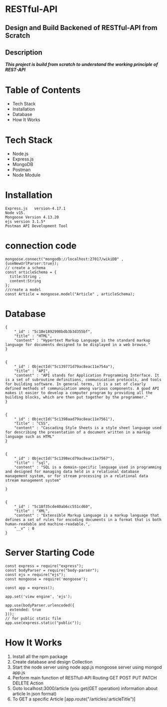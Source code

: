 # RESTful-API
## Design and Build Backened of RESTful-API from Scratch 
## Description
***This project is build from scratch to understand 
the working principle of REST-API***

# Table of Contents
- Tech Stack
- Installation
- Database
- How It Works
 
 # Tech Stack
- Node.js
- Express.js
- MongoDB
- Postman
- Node Module

# Installation
```
Express.js   version-4.17.1
Node v15.
Mongoose Version 4.13.20
ejs version 3.1.5*
Postman API Development Tool
```
# connection code
```
mongoose.connect("mongodb://localhost:27017/wikiDB" , {useNewUrlParser:true});
// create a schema
const articleSchema = {
  title:String ,
  content:String
};
//create a model
const Article = mongoose.model("Article" , articleSchema);
```
# Database
```
{
    "_id" : "5c18e1892998bdb3b3d355bf",
    "title" : "HTML",
    "content" : "Hypertext Markup Language is the standard markup language for documents designed to be displayed in a web browse."
}


{
    "_id" : ObjectId("5c139771d79ac8eac11e754a"),
    "title" : "API",
    "content" : "API stands for Application Programming Interface. It is a set of subroutine definitions, communication protocols, and tools for building software. In general terms, it is a set of clearly defined methods of communication among various components. A good API makes it easier to develop a computer program by providing all the building blocks, which are then put together by the programmer."
}


{
    "_id" : ObjectId("5c1398aad79ac8eac11e7561"),
    "title" : "CSS",
    "content" : "Cascading Style Sheets is a style sheet language used for describing the presentation of a document written in a markup language such as HTML"
}


{
    "_id" : ObjectId("5c1398ecd79ac8eac11e7567"),
    "title" : "sql",
    "content" : "SQL is a domain-specific language used in programming and designed for managing data held in a relational database management system, or for stream processing in a relational data stream management system"
    
}


{
    "_id" : "5c18f35cde40ab6cc551cd60",
    "title" : "XML",
    "content" : "Extensible Markup Language is a markup language that defines a set of rules for encoding documents in a format that is both human-readable and machine-readable.",
    "__v" : 0
}
```
# Server Starting Code
```
const express = require("express");
const bodyParser = require("body-parser");
const ejs = require("ejs");
const mongoose = require('mongoose');

const app = express();

app.set('view engine', 'ejs');

app.use(bodyParser.urlencoded({
  extended: true
}));
// for public static file
app.use(express.static("public"));

```
# How It Works
1. Install all the npm package 
2. Create database and design Collection
3. Start the node server using node app.js mongoose server using mongod app.js
4. Perform main function of RESTfull-API Routing GET POST PUT PATCH DELETE Action
4. Goto localhost:3000/article (you get(GET operation) information about article In json format)
5. To GET a specific Article [app.route("/articles/:articleTitle")]
















 





